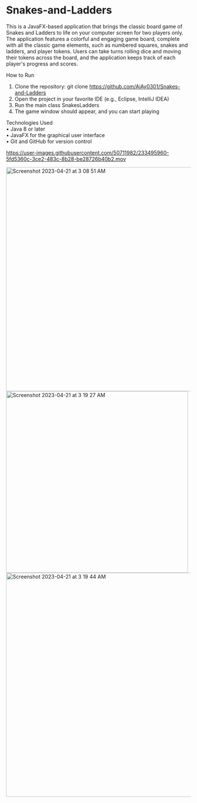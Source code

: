 # Snakes-and-Ladders
This is a JavaFX-based application that brings the classic board game of Snakes and Ladders to life on your computer screen for two players only. The application features a colorful and engaging game board, complete with all the classic game elements, such as numbered squares, snakes and ladders, and player tokens. Users can take turns rolling dice and moving their tokens across the board, and the application keeps track of each player's progress and scores.

How to Run
1.	Clone the repository: git clone https://github.com/AjAy0301/Snakes-and-Ladders<br/>
2.	Open the project in your favorite IDE (e.g., Eclipse, IntelliJ IDEA)<br/>
3.	Run the main class SnakesLadders<br/>
4.	The game window should appear, and you can start playing<br/>

Technologies Used<br/> 
•	Java 8 or later<br/>
•	JavaFX for the graphical user interface<br/>
•	Git and GitHub for version control<br/>


https://user-images.githubusercontent.com/50711982/233495960-5fd5360c-3ce2-483c-8b28-be28726b40b2.mov

<img width="612" alt="Screenshot 2023-04-21 at 3 08 51 AM" src="https://user-images.githubusercontent.com/50711982/233496223-d47171fc-3c87-456d-b719-8cb5672432e4.png">
<img width="496" alt="Screenshot 2023-04-21 at 3 19 27 AM" src="https://user-images.githubusercontent.com/50711982/233496295-07953481-a2fe-4f7e-970d-d275f15fe4de.png">
<img width="612" alt="Screenshot 2023-04-21 at 3 19 44 AM" src="https://user-images.githubusercontent.com/50711982/233496347-44989b35-945d-4dd0-846b-984f173aee9f.png">
